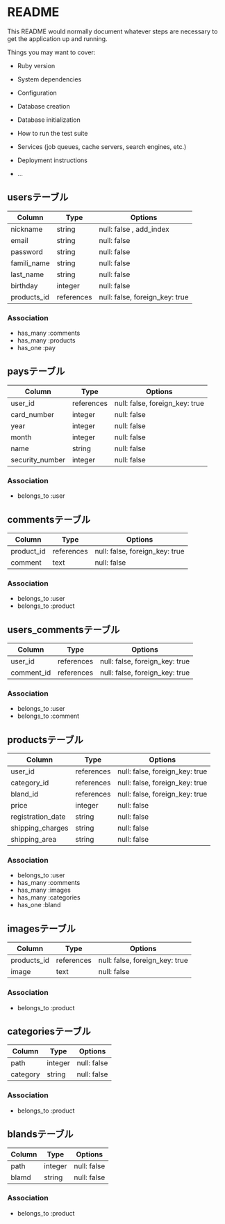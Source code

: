 # README

This README would normally document whatever steps are necessary to get the
application up and running.

Things you may want to cover:

* Ruby version

* System dependencies

* Configuration

* Database creation

* Database initialization

* How to run the test suite

* Services (job queues, cache servers, search engines, etc.)

* Deployment instructions

* ...

## usersテーブル

|Column       |Type       |Options                        |
|-------------|-----------|-------------------------------|
|nickname     |string     |null: false , add_index        |
|email        |string     |null: false                    |
|password     |string     |null: false                    |
|famili_name  |string     |null: false                    |
|last_name    |string     |null: false                    |
|birthday     |integer    |null: false                    |
|products_id  |references |null: false, foreign_key: true |

### Association
- has_many :comments
- has_many :products
- has_one  :pay


## paysテーブル

|Column          |Type        |Options                        |
|----------------|------------|-------------------------------|
|user_id         |references  |null: false, foreign_key: true |
|card_number     |integer     |null: false                    |
|year            |integer     |null: false                    |
|month           |integer     |null: false                    |
|name            |string      |null: false                    |
|security_number |integer     |null: false                    |

### Association
- belongs_to :user


## commentsテーブル

|Column          |Type        |Options                        |
|----------------|------------|-------------------------------|
|product_id      |references  |null: false, foreign_key: true |
|comment         |text        |null: false                    |

### Association
- belongs_to :user
- belongs_to :product


## users_commentsテーブル

|Column          |Type        |Options                        |
|----------------|------------|-------------------------------|
|user_id         |references  |null: false, foreign_key: true |
|comment_id      |references  |null: false, foreign_key: true |

### Association
- belongs_to :user
- belongs_to :comment


## productsテーブル

|Column           |Type        |Options                        |
|-----------------|------------|-------------------------------|
|user_id          |references  |null: false, foreign_key: true |
|category_id      |references  |null: false, foreign_key: true |
|bland_id         |references  |null: false, foreign_key: true |
|price            |integer     |null: false                    |
|registration_date|string      |null: false                    |
|shipping_charges |string      |null: false                    |
|shipping_area    |string      |null: false                    |

### Association
- belongs_to :user
- has_many :comments
- has_many :images
- has_many :categories
- has_one  :bland


## imagesテーブル

|Column          |Type        |Options                        |
|----------------|------------|-------------------------------|
|products_id     |references  |null: false, foreign_key: true |
|image           |text        |null: false                    |

### Association
- belongs_to :product


## categoriesテーブル

|Column          |Type        |Options                        |
|----------------|------------|-------------------------------|
|path            |integer     |null: false                    |
|category        |string      |null: false                    |

### Association
- belongs_to :product


## blandsテーブル

|Column          |Type        |Options                        |
|----------------|------------|-------------------------------|
|path            |integer     |null: false                    |
|blamd           |string      |null: false                    |

### Association
- belongs_to :product






